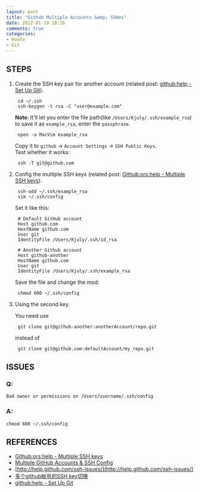 ```yaml
---
layout: post
title: "Github Multiple Accounts &amp; SSHes"
date: 2012-01-19 18:16
comments: true
categories: 
- HowTo
- Git
---
```


## STEPS

1. Create the SSH key pair for another account (related post: [github:help - Set Up Git](http://help.github.com/mac-set-up-git/)).

        cd ~/.ssh  
        ssh-keygen -t rsa -C "user@example.com"

    __Note__: It'll let you enter the file path(like `/Users/Kjuly/.ssh/example_rsa`) to save it as `example_rsa`, enter the `passphrase`.  

        open -a MacVim example_rsa

    Copy it to `github` -> `Account Settings` -> `SSH Public Keys`.  
    Test whether it works:

        ssh -T git@github.com

2. Config the multiple SSH keys (related post: [Github:ors:help - Multiple SSH keys](http://ufz.github.com/help/multiple-ssh-keys/)).

        ssh-add ~/.ssh/example_rsa
        vim ~/.ssh/config

    Set it like this:

        # Default GitHub account
        Host github.com
        HostName github.com
        User git
        IdentityFile /Users/Kjuly/.ssh/id_rsa

        # Another Github account
        Host github-another
        HostName github.com
        User git
        IdentityFile /Users/Kjuly/.ssh/example_rsa

    Save the file and change the mod:

        chmod 600 ~/.ssh/config

3. Using the second key.

    You need use

        git clone git@github-another:anotherAccount/repo.git

    instead of

        git clone git@github.com:defaultAccount/my_repo.git

## ISSUES
### Q:
    Bad owner or permissions on /Users/username/.ssh/config
### A:
    chmod 600 ~/.ssh/config

## REFERENCES

- [Github:ors:help - Multiple SSH keys](http://ufz.github.com/help/multiple-ssh-keys/)
- [Multiple GitHub Accounts & SSH Config](http://stackoverflow.com/questions/3225862/multiple-github-accounts-ssh-config)
- [http://help.github.com/ssh-issues/](http://help.github.com/ssh-issues/)
- [多个github帐号的SSH key切换](http://4simple.github.com/docs/multipleSSHkeys/)
- [github:help - Set Up Git](http://help.github.com/mac-set-up-git/)
